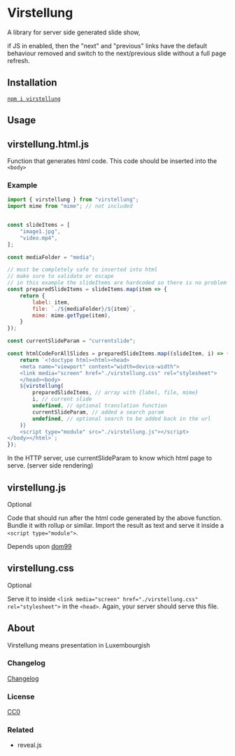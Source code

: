 # Virstellung

A library for server side generated slide show,

if JS in enabled, then the "next" and "previous" links
have the default behaviour
removed and
switch to the next/previous slide without a full page refresh.

## Installation

[`npm i virstellung`](https://www.npmjs.com/package/virstellung)

## Usage

## virstellung.html.js

Function that generates html code. This code should be inserted into the `<body>`

### Example

```js
import { virstellung } from "virstellung";
import mime from "mime"; // not included


const slideItems = [
    "image1.jpg",
    "video.mp4",
];

const mediaFolder = "media";

// must be completely safe to inserted into html
// make sure to validate or escape
// in this example the slideItems are hardcoded so there is no problem
const preparedSlideItems = slideItems.map(item => {
    return {
        label: item,
        file: `./${mediaFolder}/${item}`,
        mime: mime.getType(item),
    }
});

const currentSlideParam = "currentslide";

const htmlCodeForAllSlides = preparedSlideItems.map((slideItem, i) => {
    return `<!doctype html><html><head>
    <meta name="viewport" content="width=device-width">
    <link media="screen" href="./virstellung.css" rel="stylesheet">
    </head><body>    
    ${virstellung(
        preparedSlideItems, // array with {label, file, mime}
        i, // current slide
        undefined, // optional translation function
        currentSlideParam, // added a search param 
        undefined, // optional search to be added back in the url
    )}
    <script type="module" src="./virstellung.js"></script>
</body></html>`;
});
```

In the HTTP server, use currentSlideParam to know which html page to serve. (server side rendering)

## virstellung.js

Optional

Code that should run after the html code generated by the above function. Bundle it with rollup or similar. Import the result as text and serve it inside a `<script type="module">`.

Depends upon [dom99](https://www.npmjs.com/package/dom99)


## virstellung.css

Optional

Serve it to inside `<link media="screen" href="./virstellung.css" rel="stylesheet">` in the `<head>`. Again, your server should serve this file.


## About

Virstellung means presentation in Luxembourgish


### Changelog

[Changelog](./changelog.md)


### License

[CC0](./license.txt)

### Related

 - reveal.js
